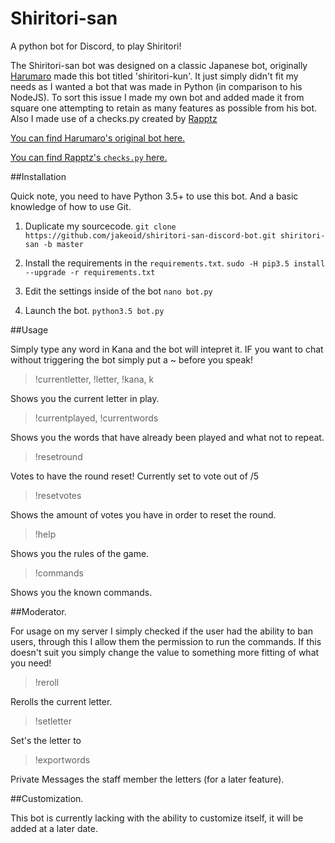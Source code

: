 # Shiritori-san
A python bot for Discord, to play Shiritori!

The Shiritori-san bot was designed on a classic Japanese bot, originally [Harumaro](https://github.com/Harumaro) made this bot titled 'shiritori-kun'. It just simply didn't fit my needs as I wanted a bot that was made in Python (in comparison to his NodeJS). To sort this issue I made my own bot and added made it from square one attempting to retain as many features as possible from his bot. Also I made use of a checks.py created by [Rapptz](https://github.com/Rapptz)

[You can find Harumaro's original bot here.](https://github.com/Harumaro/shiritori-kun-discord-bot)

[You can find Rapptz's `checks.py` here.](https://github.com/Rapptz/RoboDanny/blob/master/cogs/utils/checks.py)

##Installation

Quick note, you need to have Python 3.5+ to use this bot. And a basic knowledge of how to use Git.

1. Duplicate my sourcecode.
```git clone https://github.com/jakeoid/shiritori-san-discord-bot.git shiritori-san -b master```

2. Install the requirements in the `requirements.txt`.
```sudo -H pip3.5 install --upgrade -r requirements.txt```

3. Edit the settings inside of the bot
```nano bot.py```

4. Launch the bot.
```python3.5 bot.py```

##Usage

> <word>

Simply type any word in Kana and the bot will intepret it. IF you want to chat without triggering the bot simply put a ~ before you speak!

> !currentletter, !letter, !kana, k

Shows you the current letter in play.

> !currentplayed, !currentwords

Shows you the words that have already been played and what not to repeat.

> !resetround

Votes to have the round reset! Currently set to vote out of /5

> !resetvotes

Shows the amount of votes you have in order to reset the round.

> !help

Shows you the rules of the game.

> !commands

Shows you the known commands.

##Moderator.

For usage on my server I simply checked if the user had the ability to ban users, through this I allow them the permission to run the commands. If this doesn't suit you simply change the value to something more fitting of what you need!

> !reroll

Rerolls the current letter.

> !setletter <letter>

Set's the letter to <letter>

> !exportwords

Private Messages the staff member the letters (for a later feature).

##Customization.

This bot is currently lacking with the ability to customize itself, it will be added at a later date.

